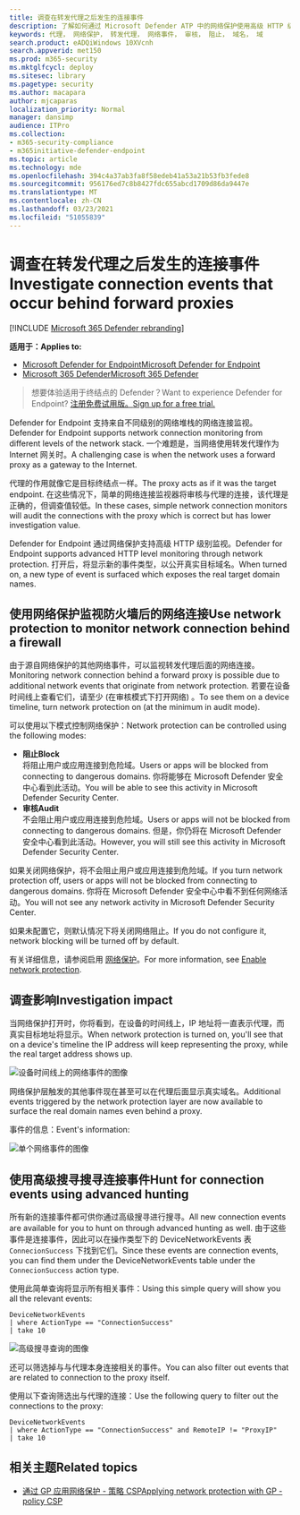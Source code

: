 ```yaml
---
title: 调查在转发代理之后发生的连接事件
description: 了解如何通过 Microsoft Defender ATP 中的网络保护使用高级 HTTP 级别监视，它显示真实目标，而不是代理。
keywords: 代理， 网络保护， 转发代理， 网络事件， 审核， 阻止， 域名， 域
search.product: eADQiWindows 10XVcnh
search.appverid: met150
ms.prod: m365-security
ms.mktglfcycl: deploy
ms.sitesec: library
ms.pagetype: security
ms.author: macapara
author: mjcaparas
localization_priority: Normal
manager: dansimp
audience: ITPro
ms.collection:
- m365-security-compliance
- m365initiative-defender-endpoint
ms.topic: article
ms.technology: mde
ms.openlocfilehash: 394c4a37ab3fa8f58edeb41a53a21b53fb3fede8
ms.sourcegitcommit: 956176ed7c8b8427fdc655abcd1709d86da9447e
ms.translationtype: MT
ms.contentlocale: zh-CN
ms.lasthandoff: 03/23/2021
ms.locfileid: "51055839"
---
```

# <a name="investigate-connection-events-that-occur-behind-forward-proxies"></a><span data-ttu-id="1956c-104">调查在转发代理之后发生的连接事件</span><span class="sxs-lookup"><span data-stu-id="1956c-104">Investigate connection events that occur behind forward proxies</span></span>

[!INCLUDE [Microsoft 365 Defender rebranding](../../includes/microsoft-defender.md)]

<span data-ttu-id="1956c-105">**适用于：**</span><span class="sxs-lookup"><span data-stu-id="1956c-105">**Applies to:**</span></span>
- [<span data-ttu-id="1956c-106">Microsoft Defender for Endpoint</span><span class="sxs-lookup"><span data-stu-id="1956c-106">Microsoft Defender for Endpoint</span></span>](https://go.microsoft.com/fwlink/p/?linkid=2146631)
- [<span data-ttu-id="1956c-107">Microsoft 365 Defender</span><span class="sxs-lookup"><span data-stu-id="1956c-107">Microsoft 365 Defender</span></span>](https://go.microsoft.com/fwlink/?linkid=2118804)

> <span data-ttu-id="1956c-108">想要体验适用于终结点的 Defender？</span><span class="sxs-lookup"><span data-stu-id="1956c-108">Want to experience Defender for Endpoint?</span></span> [<span data-ttu-id="1956c-109">注册免费试用版。</span><span class="sxs-lookup"><span data-stu-id="1956c-109">Sign up for a free trial.</span></span>](https://www.microsoft.com/microsoft-365/windows/microsoft-defender-atp?ocid=docs-wdatp-investigatemachines-abovefoldlink)

<span data-ttu-id="1956c-110">Defender for Endpoint 支持来自不同级别的网络堆栈的网络连接监视。</span><span class="sxs-lookup"><span data-stu-id="1956c-110">Defender for Endpoint supports network connection monitoring from different levels of the network stack.</span></span> <span data-ttu-id="1956c-111">一个难题是，当网络使用转发代理作为 Internet 网关时。</span><span class="sxs-lookup"><span data-stu-id="1956c-111">A challenging case is when the network uses a forward proxy as a gateway to the Internet.</span></span>

<span data-ttu-id="1956c-112">代理的作用就像它是目标终结点一样。</span><span class="sxs-lookup"><span data-stu-id="1956c-112">The proxy acts as if it was the target endpoint.</span></span>  <span data-ttu-id="1956c-113">在这些情况下，简单的网络连接监视器将审核与代理的连接，该代理是正确的，但调查值较低。</span><span class="sxs-lookup"><span data-stu-id="1956c-113">In these cases, simple network connection monitors will audit the connections with the proxy which is correct but has lower investigation value.</span></span> 

<span data-ttu-id="1956c-114">Defender for Endpoint 通过网络保护支持高级 HTTP 级别监视。</span><span class="sxs-lookup"><span data-stu-id="1956c-114">Defender for Endpoint supports advanced HTTP level monitoring through network protection.</span></span> <span data-ttu-id="1956c-115">打开后，将显示新的事件类型，以公开真实目标域名。</span><span class="sxs-lookup"><span data-stu-id="1956c-115">When turned on, a new type of event is surfaced which exposes the real target domain names.</span></span>

## <a name="use-network-protection-to-monitor-network-connection-behind-a-firewall"></a><span data-ttu-id="1956c-116">使用网络保护监视防火墙后的网络连接</span><span class="sxs-lookup"><span data-stu-id="1956c-116">Use network protection to monitor network connection behind a firewall</span></span>
<span data-ttu-id="1956c-117">由于源自网络保护的其他网络事件，可以监视转发代理后面的网络连接。</span><span class="sxs-lookup"><span data-stu-id="1956c-117">Monitoring network connection behind a forward proxy is possible due to additional network events that originate from network protection.</span></span> <span data-ttu-id="1956c-118">若要在设备时间线上查看它们，请至少 (在审核模式下打开网络) 。</span><span class="sxs-lookup"><span data-stu-id="1956c-118">To see them on a device timeline, turn network protection on (at the minimum in audit mode).</span></span> 

<span data-ttu-id="1956c-119">可以使用以下模式控制网络保护：</span><span class="sxs-lookup"><span data-stu-id="1956c-119">Network protection can be controlled using the following modes:</span></span>

- <span data-ttu-id="1956c-120">**阻止**</span><span class="sxs-lookup"><span data-stu-id="1956c-120">**Block**</span></span> <br> <span data-ttu-id="1956c-121">将阻止用户或应用连接到危险域。</span><span class="sxs-lookup"><span data-stu-id="1956c-121">Users or apps will be blocked from connecting to dangerous domains.</span></span> <span data-ttu-id="1956c-122">你将能够在 Microsoft Defender 安全中心看到此活动。</span><span class="sxs-lookup"><span data-stu-id="1956c-122">You will be able to see this activity in Microsoft Defender Security Center.</span></span>
- <span data-ttu-id="1956c-123">**审核**</span><span class="sxs-lookup"><span data-stu-id="1956c-123">**Audit**</span></span> <br> <span data-ttu-id="1956c-124">不会阻止用户或应用连接到危险域。</span><span class="sxs-lookup"><span data-stu-id="1956c-124">Users or apps will not be blocked from connecting to dangerous domains.</span></span> <span data-ttu-id="1956c-125">但是，你仍将在 Microsoft Defender 安全中心看到此活动。</span><span class="sxs-lookup"><span data-stu-id="1956c-125">However, you will still see this activity in Microsoft Defender Security Center.</span></span>


<span data-ttu-id="1956c-126">如果关闭网络保护，将不会阻止用户或应用连接到危险域。</span><span class="sxs-lookup"><span data-stu-id="1956c-126">If you turn network protection off, users or apps will not be blocked from connecting to dangerous domains.</span></span> <span data-ttu-id="1956c-127">你将在 Microsoft Defender 安全中心中看不到任何网络活动。</span><span class="sxs-lookup"><span data-stu-id="1956c-127">You will not see any network activity in Microsoft Defender Security Center.</span></span>

<span data-ttu-id="1956c-128">如果未配置它，则默认情况下将关闭网络阻止。</span><span class="sxs-lookup"><span data-stu-id="1956c-128">If you do not configure it, network blocking will be turned off by default.</span></span>

<span data-ttu-id="1956c-129">有关详细信息，请参阅启用 [网络保护](enable-network-protection.md)。</span><span class="sxs-lookup"><span data-stu-id="1956c-129">For more information, see [Enable network protection](enable-network-protection.md).</span></span>

## <a name="investigation-impact"></a><span data-ttu-id="1956c-130">调查影响</span><span class="sxs-lookup"><span data-stu-id="1956c-130">Investigation impact</span></span>
<span data-ttu-id="1956c-131">当网络保护打开时，你将看到，在设备的时间线上，IP 地址将一直表示代理，而真实目标地址将显示。</span><span class="sxs-lookup"><span data-stu-id="1956c-131">When network protection is turned on, you'll see that on a device's timeline the IP address will keep representing the proxy, while the real target address shows up.</span></span>

![设备时间线上的网络事件的图像](images/atp-proxy-investigation.png)

<span data-ttu-id="1956c-133">网络保护层触发的其他事件现在甚至可以在代理后面显示真实域名。</span><span class="sxs-lookup"><span data-stu-id="1956c-133">Additional events triggered by the network protection layer are now available to surface the real domain names even behind a proxy.</span></span>

<span data-ttu-id="1956c-134">事件的信息：</span><span class="sxs-lookup"><span data-stu-id="1956c-134">Event's information:</span></span>

![单个网络事件的图像](images/atp-proxy-investigation-event.png)



## <a name="hunt-for-connection-events-using-advanced-hunting"></a><span data-ttu-id="1956c-136">使用高级搜寻搜寻连接事件</span><span class="sxs-lookup"><span data-stu-id="1956c-136">Hunt for connection events using advanced hunting</span></span> 
<span data-ttu-id="1956c-137">所有新的连接事件都可供你通过高级搜寻进行搜寻。</span><span class="sxs-lookup"><span data-stu-id="1956c-137">All new connection events are available for you to hunt on through advanced hunting as well.</span></span> <span data-ttu-id="1956c-138">由于这些事件是连接事件，因此可以在操作类型下的 DeviceNetworkEvents 表 `ConnecionSuccess` 下找到它们。</span><span class="sxs-lookup"><span data-stu-id="1956c-138">Since these events are connection events, you can find them under the DeviceNetworkEvents table under the `ConnecionSuccess` action type.</span></span>

<span data-ttu-id="1956c-139">使用此简单查询将显示所有相关事件：</span><span class="sxs-lookup"><span data-stu-id="1956c-139">Using this simple query will show you all the relevant events:</span></span>

```
DeviceNetworkEvents
| where ActionType == "ConnectionSuccess" 
| take 10
```

![高级搜寻查询的图像](images/atp-proxy-investigation-ah.png)

<span data-ttu-id="1956c-141">还可以筛选掉与与代理本身连接相关的事件。</span><span class="sxs-lookup"><span data-stu-id="1956c-141">You can also filter out  events that are related to connection to the proxy itself.</span></span> 

<span data-ttu-id="1956c-142">使用以下查询筛选出与代理的连接：</span><span class="sxs-lookup"><span data-stu-id="1956c-142">Use the following query to filter out the connections to the proxy:</span></span>

```
DeviceNetworkEvents
| where ActionType == "ConnectionSuccess" and RemoteIP != "ProxyIP"  
| take 10
```



## <a name="related-topics"></a><span data-ttu-id="1956c-143">相关主题</span><span class="sxs-lookup"><span data-stu-id="1956c-143">Related topics</span></span>
- [<span data-ttu-id="1956c-144">通过 GP 应用网络保护 - 策略 CSP</span><span class="sxs-lookup"><span data-stu-id="1956c-144">Applying network protection with GP - policy CSP</span></span>](https://docs.microsoft.com/windows/client-management/mdm/policy-csp-defender#defender-enablenetworkprotection)
